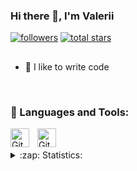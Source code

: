 ### Hi there 👋, I'm Valerii

   <p align="left">
      <a href="https://github.com/DocSVX?tab=followers">
         <img alt="followers" title="Follow me on Github" src="https://custom-icon-badges.demolab.com/github/followers/DocSVX?color=236ad3&labelColor=1155ba&style=for-the-badge&logo=person-add&label=Follow&logoColor=white"/></a>
      <a href="https://github.com/DocSVX?tab=repositories&sort=stargazers">
         <img alt="total stars" title="Total stars on GitHub" src="https://custom-icon-badges.demolab.com/github/stars/DocSVX?color=55960c&style=for-the-badge&labelColor=488207&logo=star"/></a>
   </p>

## 
- 💪 I like to write code

<br />

### 🧰 Languages and Tools:

<img align="left" alt="Git" width="30px" style="padding-right:10px;" src="https://cdn.jsdelivr.net/gh/devicons/devicon/icons/git/git-original.svg" />

<img align="left" alt="GitHub" width="30px" style="padding-right:10px;" src="https://cdn.jsdelivr.net/gh/devicons/devicon/icons/github/github-original.svg" />
<br />
<br />


<details>
  <summary>:zap: Statistics:</summary>
   <img align="left" alt="codeSTACKr's GitHub Stats" src="https://github-readme-stats.vercel.app/api/top-langs/?username=DocSVX&langs_count=8&layout=compact" />
    <br />
    <img align="left" alt="codeSTACKr's GitHub Stats" src="https://github-readme-stats.vercel.app/api?username=DocSVX&show_icons=true" />
</details>
